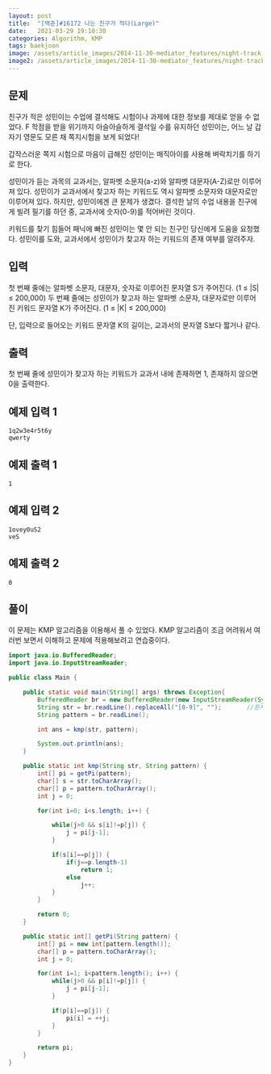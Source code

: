 ```yaml
---
layout: post
title:  "[백준]#16172 나는 친구가 적다(Large)"
date:   2021-03-29 19:10:30
categories: Algorithm, KMP
tags: baekjoon
image: /assets/article_images/2014-11-30-mediator_features/night-track.JPG
image2: /assets/article_images/2014-11-30-mediator_features/night-track-mobile.JPG
---
```


문제
--------------------

친구가 적은 성민이는 수업에 결석해도 시험이나 과제에 대한 정보를 제대로 얻을 수 없었다. F 학점을 받을 위기까지 아슬아슬하게 결석일 수를 유지하던 성민이는, 어느 날 갑자기 영문도 모른 채 쪽지시험을 보게 되었다!

갑작스러운 쪽지 시험으로 마음이 급해진 성민이는 매직아이를 사용해 벼락치기를 하기로 한다.

성민이가 듣는 과목의 교과서는, 알파벳 소문자(a-z)와 알파벳 대문자(A-Z)로만 이루어져 있다. 성민이가 교과서에서 찾고자 하는 키워드도 역시 알파벳 소문자와 대문자로만 이루어져 있다. 하지만, 성민이에겐 큰 문제가 생겼다. 결석한 날의 수업 내용을 친구에게 빌려 필기를 하던 중, 교과서에 숫자(0-9)를 적어버린 것이다.

키워드를 찾기 힘들어 패닉에 빠진 성민이는 몇 안 되는 친구인 당신에게 도움을 요청했다. 성민이를 도와, 교과서에서 성민이가 찾고자 하는 키워드의 존재 여부를 알려주자.

입력
---------------------------

첫 번째 줄에는 알파벳 소문자, 대문자, 숫자로 이루어진 문자열 S가 주어진다. (1 ≤ |S| ≤ 200,000) 두 번째 줄에는 성민이가 찾고자 하는 알파벳 소문자, 대문자로만 이루어진 키워드 문자열 K가 주어진다. (1 ≤ |K| ≤ 200,000)

단, 입력으로 들어오는 키워드 문자열 K의 길이는, 교과서의 문자열 S보다 짧거나 같다.

출력
----------------

첫 번째 줄에 성민이가 찾고자 하는 키워드가 교과서 내에 존재하면 1, 존재하지 않으면 0을 출력한다.

예제 입력 1 
----------------------

```
1q2w3e4r5t6y
qwerty
```

예제 출력 1 
------------------------

```
1
```

예제 입력 2
----------------------

```
1ovey0uS2
veS
```

예제 출력 2
------------------------

```
0
```

풀이
--------------------------

이 문제는 KMP 알고리즘을 이용해서 풀 수 있었다. KMP 알고리즘이 조금 어려워서 여러번 보면서 이해하고 문제에 적용해보려고 연습중이다.

```java
import java.io.BufferedReader;
import java.io.InputStreamReader;

public class Main {

    public static void main(String[] args) throws Exception{
        BufferedReader br = new BufferedReader(new InputStreamReader(System.in));
        String str = br.readLine().replaceAll("[0-9]", "");       //문자열에서 숫자 
        String pattern = br.readLine();

        int ans = kmp(str, pattern);

        System.out.println(ans);
    }

    public static int kmp(String str, String pattern) {
        int[] pi = getPi(pattern);
        char[] s = str.toCharArray();
        char[] p = pattern.toCharArray();
        int j = 0;

        for(int i=0; i<s.length; i++) {

            while(j>0 && s[i]!=p[j]) {
                j = pi[j-1];
            }

            if(s[i]==p[j]) {
                if(j==p.length-1)
                    return 1;
                else
                    j++;
            }
        }

        return 0;
    }

    public static int[] getPi(String pattern) {
        int[] pi = new int[pattern.length()];
        char[] p = pattern.toCharArray();
        int j = 0;

        for(int i=1; i<pattern.length(); i++) {
            while(j>0 && p[i]!=p[j]) {
                j = pi[j-1];
            }

            if(p[i]==p[j]) {
                pi[i] = ++j;
            }
        }

        return pi;
    }
}

```
